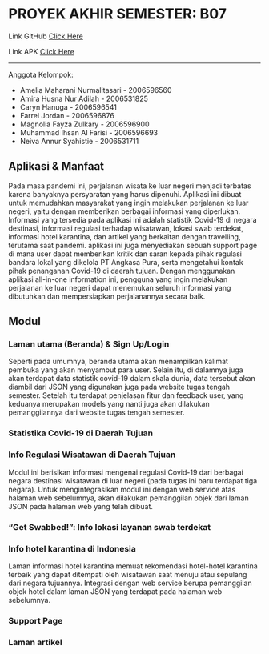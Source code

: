 # PROYEK AKHIR SEMESTER: B07

Link GitHub [Click Here](https://github.com/alfarisi17/b07uas.git)

Link APK [Click Here](https://github.com/alfarisi17/b07uas/releases)

---

Anggota Kelompok:

- Amelia Maharani Nurmalitasari - 2006596560
- Amira Husna Nur Adilah - 2006531825
- Caryn Hanuga - 2006596541
- Farrel Jordan - 2006596876
- Magnolia Fayza Zulkary - 2006596900
- Muhammad Ihsan Al Farisi - 2006596693
- Neiva Annur Syahistie - 2006531711

## Aplikasi & Manfaat

Pada masa pandemi ini, perjalanan wisata ke luar negeri menjadi terbatas karena banyaknya persyaratan yang harus
dipenuhi. Aplikasi ini dibuat untuk memudahkan masyarakat yang ingin melakukan perjalanan ke luar negeri, yaitu dengan
memberikan berbagai informasi yang diperlukan. Informasi yang tersedia pada aplikasi ini adalah statistik Covid-19 di
negara destinasi, informasi regulasi terhadap wisatawan, lokasi swab terdekat, informasi hotel karantina, dan artikel
yang berkaitan dengan travelling, terutama saat pandemi. aplikasi ini juga menyediakan sebuah support page di mana user
dapat memberikan kritik dan saran kepada pihak regulasi bandara lokal yang dikelola PT Angkasa Pura, serta mengetahui
kontak pihak penanganan Covid-19 di daerah tujuan. Dengan menggunakan aplikasi all-in-one information ini, pengguna yang
ingin melakukan perjalanan ke luar negeri dapat menemukan seluruh informasi yang dibutuhkan dan mempersiapkan
perjalanannya secara baik.

## Modul


### Laman utama (Beranda) & Sign Up/Login

Seperti pada umumnya, beranda utama akan menampilkan kalimat pembuka yang akan menyambut para user. Selain itu, di dalamnya juga akan terdapat data statistik covid-19 dalam skala dunia, data tersebut akan diambil dari JSON yang digunakan juga pada website tugas tengah semester. Setelah itu terdapat penjelasan fitur dan feedback user, yang keduanya merupakan models yang nanti juga akan dilakukan pemanggilannya dari website tugas tengah semester.

### Statistika Covid-19 di Daerah Tujuan


### Info Regulasi Wisatawan di Daerah Tujuan

Modul ini berisikan informasi mengenai regulasi Covid-19 dari berbagai negara destinasi wisatawan di luar negeri (pada tugas ini baru terdapat tiga negara). Untuk mengintegrasikan modul ini dengan web service atas halaman web sebelumnya, akan dilakukan pemanggilan objek dari laman JSON pada halaman web yang telah dibuat.

### “Get Swabbed!”: Info lokasi layanan swab terdekat


### Info hotel karantina di Indonesia

Laman informasi hotel karantina memuat rekomendasi hotel-hotel karantina terbaik yang dapat ditempati oleh wisatawan saat menuju atau sepulang dari negara tujuannya. Integrasi dengan web service berupa pemanggilan objek hotel dalam laman JSON yang terdapat pada halaman web sebelumnya.

### Support Page


### Laman artikel



